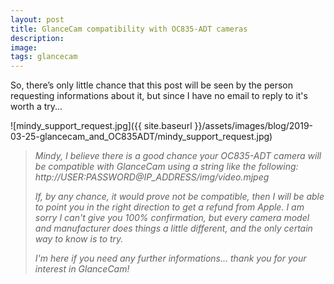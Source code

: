 ```yaml
---
layout: post
title: GlanceCam compatibility with OC835-ADT cameras
description:
image:
tags: glancecam
---
```

So, there’s only little chance that this post will be seen by the person requesting informations about it, but since I have no email to reply to it's worth a try...

![mindy_support_request.jpg]({{ site.baseurl }}/assets/images/blog/2019-03-25-glancecam_and_OC835ADT/mindy_support_request.jpg)

>*Mindy, I believe there is a good chance your OC835-ADT camera will be compatible with GlanceCam using a string like the following:*
>*http://USER:PASSWORD@IP_ADDRESS/img/video.mjpeg*
>
>*If, by any chance, it would prove not be compatible, then I will be able to point you in the right direction to get a refund from Apple.*
>*I am sorry I can't give you 100% confirmation, but every camera model and manufacturer does things a little different, and the only certain way to know is to try.*
>
>*I'm here if you need any further informations... thank you for your interest in GlanceCam!*
